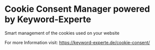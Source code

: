 # Cookie Consent Manager powered by Keyword-Experte

Smart management of the cookies used on your website

For more Information visit:
https://keyword-experte.de/cookie-consent/
